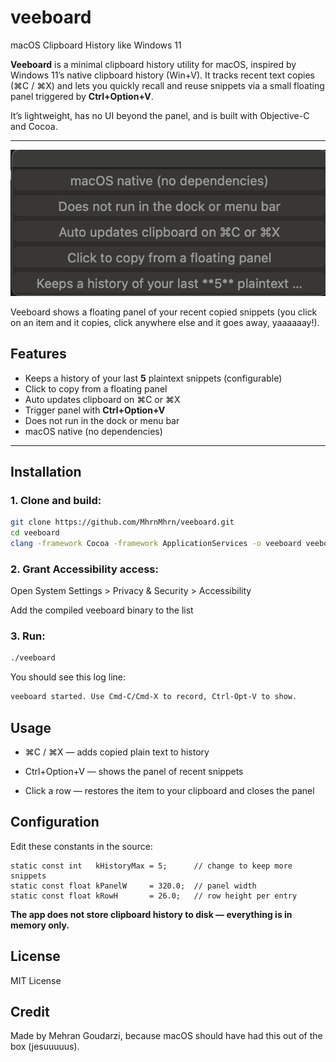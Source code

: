 # veeboard
macOS Clipboard History like Windows 11 


**Veeboard** is a minimal clipboard history utility for macOS, inspired by Windows 11’s native clipboard history (Win+V). It tracks recent text copies (⌘C / ⌘X) and lets you quickly recall and reuse snippets via a small floating panel triggered by **Ctrl+Option+V**.

It’s lightweight, has no UI beyond the panel, and is built with Objective-C and Cocoa.

---

![Veeboard Preview](sample.png)

Veeboard shows a floating panel of your recent copied snippets (you click on an item and it copies, click anywhere else and it goes away, yaaaaaay!).


## Features

- Keeps a history of your last **5** plaintext snippets (configurable)
- Click to copy from a floating panel
- Auto updates clipboard on ⌘C or ⌘X
- Trigger panel with **Ctrl+Option+V**
- Does not run in the dock or menu bar
- macOS native (no dependencies)

---

## Installation

### 1. Clone and build:

```bash
git clone https://github.com/MhrnMhrn/veeboard.git
cd veeboard
clang -framework Cocoa -framework ApplicationServices -o veeboard veeboard.m
```

### 2. Grant Accessibility access:

Open System Settings > Privacy & Security > Accessibility

Add the compiled veeboard binary to the list

### 3. Run:

```bash
./veeboard
```
You should see this log line:

```bash
veeboard started. Use Cmd-C/Cmd-X to record, Ctrl-Opt-V to show.
```

## Usage

- ⌘C / ⌘X — adds copied plain text to history

- Ctrl+Option+V — shows the panel of recent snippets

- Click a row — restores the item to your clipboard and closes the panel

## Configuration

Edit these constants in the source:

```objc
static const int   kHistoryMax = 5;      // change to keep more snippets
static const float kPanelW     = 320.0;  // panel width
static const float kRowH       = 26.0;   // row height per entry
```

**The app does not store clipboard history to disk — everything is in memory only.**

## License

MIT License

## Credit
Made by Mehran Goudarzi, because macOS should have had this out of the box (jesuuuuus).